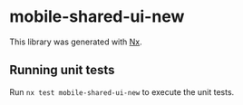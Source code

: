 # mobile-shared-ui-new

This library was generated with [Nx](https://nx.dev).

## Running unit tests

Run `nx test mobile-shared-ui-new` to execute the unit tests.
